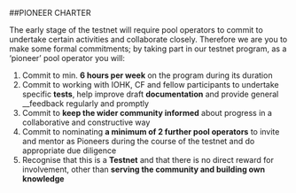 ##PIONEER CHARTER

The early stage of the testnet will require pool operators to commit to undertake certain activities and collaborate closely. Therefore we are you to make some formal commitments; by taking part in our testnet program, as a ‘pioneer’ pool operator you will:

1. Commit to min. __6 hours per week__ on the program during its duration
2. Commit to working with IOHK, CF and fellow participants to undertake specific __tests__, help improve draft __documentation__ and provide general __feedback regularly and promptly
3. Commit to __keep the wider community informed__ about progress in a collaborative and constructive way
4. Commit to nominating __a minimum of 2 further pool operators__ to invite and mentor as Pioneers during the course of the 	testnet and do appropriate due diligence
5. Recognise that this is a __Testnet__ and that there is no direct reward for involvement, other than __serving the community and building own knowledge__
